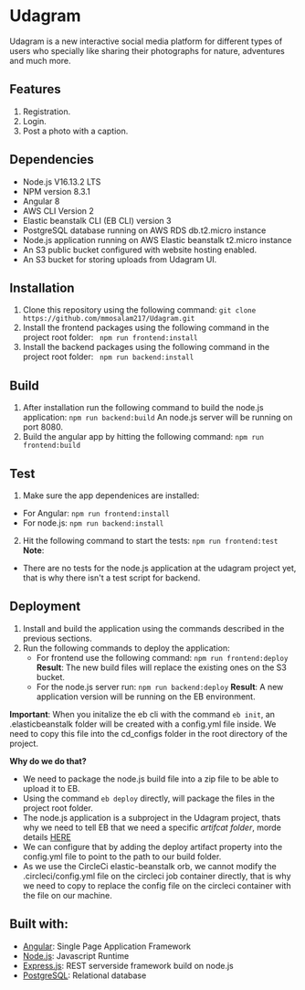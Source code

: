# Udagram
Udagram is a new interactive social media platform for different types of users who specially like sharing their photographs for nature, adventures and much more.

## Features
1. Registration.
2. Login.
3. Post a photo with a caption.

## Dependencies
- Node.js V16.13.2 LTS
- NPM version 8.3.1
- Angular 8
- AWS CLI Version 2
- Elastic beanstalk CLI (EB CLI) version 3
- PostgreSQL database running on AWS RDS db.t2.micro instance
- Node.js application running on AWS Elastic beanstalk t2.micro instance
- An S3 public bucket configured with website hosting enabled.
- An S3 bucket for storing uploads from Udagram UI.


## Installation
1. Clone this repository using the following command:
```git clone https://github.com/mmosalam217/Udagram.git```
2. Install the frontend packages using the following command in the project root folder:
``` npm run frontend:install```
3. Install the backend packages using the following command in the project root folder:
``` npm run backend:install```

## Build
1. After installation run the following command to build the node.js application:
```npm run backend:build```
An node.js server will be running on port 8080.
2. Build the angular app by hitting the following command:
```npm run frontend:build```

## Test
1. Make sure the app dependenices are installed:
- For Angular:
```npm run frontend:install```
- For node.js:
```npm run backend:install```
2. Hit the following command to start the tests:
```npm run frontend:test```
**Note**:
- There are no tests for the node.js application at the udagram project yet, that is why there isn't a test script for backend.

## Deployment
1. Install and build the application using the commands described in the previous sections.
2. Run the following commands to deploy the application:
    - For frontend use the following command:
    ```npm run frontend:deploy```
    **Result**: The new build files will replace the existing ones on the S3 bucket.
    - For the node.js server run:
    ```npm run backend:deploy```
    **Result**: A new application version will be running on the EB environment.

**Important**: 
When you initalize the eb cli with the command `eb init`, an .elasticbeanstalk folder will be created with a config.yml file inside. We need to copy this file into the cd_configs folder in the root directory of the project.

**Why do we do that?**
- We need to package the node.js build file into a zip file to be able to upload it to EB.
- Using the command `eb deploy` directly, will package the files in the project root folder.
- The node.js application is a subproject in the Udagram project, thats why we need to tell EB that we   need a specific *artifcat folder*, morde details [HERE](https://docs.aws.amazon.com/elasticbeanstalk/latest/dg/eb-cli3-configuration.html#eb-cli3-artifact)
- We can configure that by adding the deploy artifact property into the config.yml file to point to the path to our build folder.
- As we use the CircleCi elastic-beanstalk orb, we cannot modify the .circleci/config.yml file on the circleci job container directly, that is why we need to copy to replace the config file on the circleci container with the file on our machine.

## Built with:
- [Angular](https://angular.io): Single Page Application Framework
- [Node.js](https://nodejs.org/): Javascript Runtime
- [Express.js](https://expressjs.com/): REST serverside framework build on node.js
- [PostgreSQL](https://www.postgresql.org/): Relational database